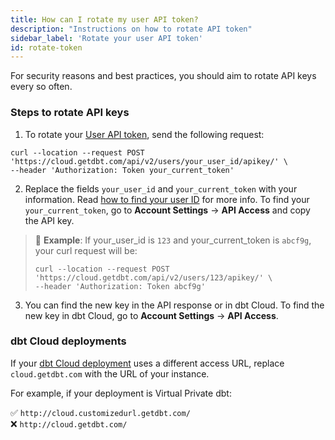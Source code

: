 ```yaml
---
title: How can I rotate my user API token?
description: "Instructions on how to rotate API token"
sidebar_label: 'Rotate your user API token'
id: rotate-token
---
```


For security reasons and best practices, you should aim to rotate API keys every so often.

### Steps to rotate API keys

1. To rotate your [User API token](/docs/dbt-cloud-apis/user-tokens), send the following request: 

```
curl --location --request POST 'https://cloud.getdbt.com/api/v2/users/your_user_id/apikey/' \
--header 'Authorization: Token your_current_token'
```

2. Replace the fields `your_user_id` and `your_current_token` with your information. Read [how to find your user ID](/faqs/Accounts/find-user-id) for more info. To find your `your_current_token`, go to **Account Settings** -> **API Access** and copy the API key.

> 📌 **Example**: If your_user_id is `123` and your_current_token is `abcf9g`, your curl request will be:
>```
>curl --location --request POST 'https://cloud.getdbt.com/api/v2/users/123/apikey/' \
>--header 'Authorization: Token abcf9g'
>```


3. You can find the new key in the API response or in dbt Cloud. To find the new key in dbt Cloud, go to **Account Settings** -> **API Access**.


### dbt Cloud deployments

If your [dbt Cloud deployment](/docs/deploy/regions-ip-addresses) uses a different access URL, replace `cloud.getdbt.com` with the URL of your instance. 

For example, if your deployment is Virtual Private dbt: 

✅ `http://cloud.customizedurl.getdbt.com/` <br />
❌ `http://cloud.getdbt.com/`<br />
